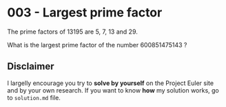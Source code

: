 # 003 - Largest prime factor

The prime factors of 13195 are 5, 7, 13 and 29.

What is the largest prime factor of the number 600851475143 ?

## Disclaimer

I largelly encourage you try to **solve by yourself** on the Project Euler site and by your own research. If you want to know **how** my solution works, go to `solution.md` file.
